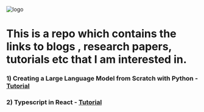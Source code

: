 
![logo](https://github.com/vasanthgx/currently_learning/blob/main/images/logo.gif)

# This is a repo which contains the links to blogs , research papers, tutorials etc that I am interested in.

### 1) Creating a Large Language Model from Scratch with Python - [Tutorial](https://www.youtube.com/watch?v=UU1WVnMk4E8&t=18596s)

### 2) Typescript in React - [Tutorial](https://youtu.be/TPACABQTHvM?si=9aUJtsHjsBTnDhRe) 